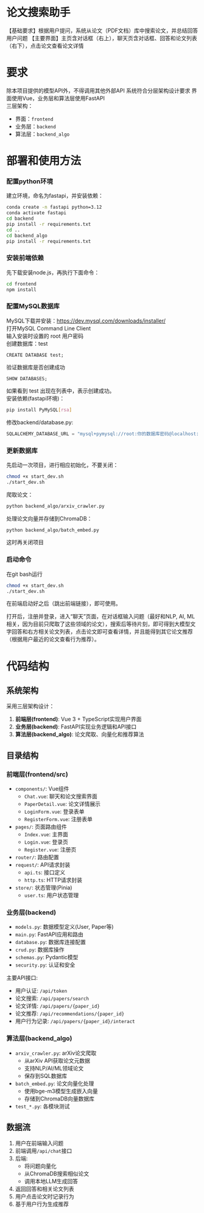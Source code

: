 # 论文搜索助手
【基础要求】根据用户提问，系统从论文（PDF文档）库中搜索论文，并总结回答用户问题
【主要界面】主页含对话框（右上），聊天页含对话框、回答和论文列表（右下），点击论文查看论文详情

# 要求
除本项目提供的模型API外，不得调用其他外部API
系统符合分层架构设计要求
界面使用Vue，业务层和算法层使用FastAPI  
三层架构：
- 界面：`frontend`
- 业务层：`backend`
- 算法层：`backend_algo`

# 部署和使用方法
### 配置python环境
建立环境，命名为fastapi，并安装依赖：
``` bash
conda create -n fastapi python=3.12
conda activate fastapi
cd backend
pip install -r requirements.txt
cd ..
cd backend_algo
pip install -r requirements.txt
```  

### 安装前端依赖
先下载安装node.js，再执行下面命令：  
```sh
cd frontend
npm install
```  

### 配置MySQL数据库
MySQL下载并安装：https://dev.mysql.com/downloads/installer/  
打开MySQL Command Line Client  
输入安装时设置的 ​​root 用户密码  
创建数据库：test  
``` mysql
CREATE DATABASE test;
```  
​​验证数据库是否创建成功​​
``` mysql
SHOW DATABASES;
```  
如果看到 test 出现在列表中，表示创建成功。  
安装依赖(fastapi环境)：  
``` bash
pip install PyMySQL[rsa]
```
修改backend/database.py:  
``` python
SQLALCHEMY_DATABASE_URL = "mysql+pymysql://root:你的数据库密码@localhost:3306/test"
```

### 更新数据库
先启动一次项目，进行相应初始化，不要关闭：
``` bash
chmod +x start_dev.sh
./start_dev.sh
```  

爬取论文：
``` bash
python backend_algo/arxiv_crawler.py
```  

处理论文向量并存储到ChromaDB：
``` bash
python backend_algo/batch_embed.py
```   

这时再关闭项目
### 启动命令
在git bash运行
``` bash
chmod +x start_dev.sh
./start_dev.sh
```

在前端启动好之后（跳出前端链接），即可使用。  

打开后，注册并登录，进入“聊天”页面，在对话框输入问题（最好和NLP, AI, ML相关，因为目前只爬取了这些领域的论文），搜索后等待片刻，即可得到大模型文字回答和右方相关论文列表，点击论文即可查看详情，并且能得到其它论文推荐（根据用户最近的论文查看行为推荐）。

# 代码结构

## 系统架构
采用三层架构设计：
1. **前端层(frontend)**: Vue 3 + TypeScript实现用户界面
2. **业务层(backend)**: FastAPI实现业务逻辑和API接口
3. **算法层(backend_algo)**: 论文爬取、向量化和推荐算法

## 目录结构

### 前端层(frontend/src)
- `components/`: Vue组件
  - `Chat.vue`: 聊天和论文搜索界面
  - `PaperDetail.vue`: 论文详情展示
  - `LoginForm.vue`: 登录表单
  - `RegisterForm.vue`: 注册表单
- `pages/`: 页面路由组件
  - `Index.vue`: 主界面
  - `Login.vue`: 登录页
  - `Register.vue`: 注册页
- `router/`: 路由配置
- `request/`: API请求封装
  - `api.ts`: 接口定义
  - `http.ts`: HTTP请求封装
- `store/`: 状态管理(Pinia)
  - `user.ts`: 用户状态管理

### 业务层(backend)
- `models.py`: 数据模型定义(User, Paper等)
- `main.py`: FastAPI应用和路由
- `database.py`: 数据库连接配置
- `crud.py`: 数据库操作
- `schemas.py`: Pydantic模型
- `security.py`: 认证和安全

主要API接口:
- 用户认证: `/api/token`
- 论文搜索: `/api/papers/search`
- 论文详情: `/api/papers/{paper_id}`
- 论文推荐: `/api/recommendations/{paper_id}`
- 用户行为记录: `/api/papers/{paper_id}/interact`

### 算法层(backend_algo)
- `arxiv_crawler.py`: arXiv论文爬取
  - 从arXiv API获取论文元数据
  - 支持NLP/AI/ML领域论文
  - 保存到SQL数据库
- `batch_embed.py`: 论文向量化处理
  - 使用bge-m3模型生成嵌入向量
  - 存储到ChromaDB向量数据库
- `test_*.py`: 各模块测试

## 数据流
1. 用户在前端输入问题
2. 前端调用`/api/chat`接口
3. 后端:
   - 将问题向量化
   - 从ChromaDB搜索相似论文
   - 调用本地LLM生成回答
4. 返回回答和相关论文列表
5. 用户点击论文时记录行为
6. 基于用户行为生成推荐
